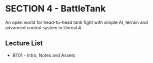 #  SECTION 4 - BattleTank

An open world for head-to-head tank fight with simple AI, terrain and advanced control system in Unreal 4.

## Lecture List
* BT01 - Intro, Notes and Assets



